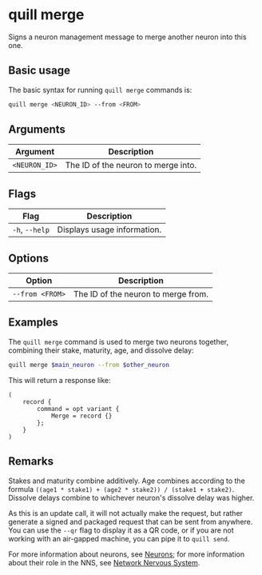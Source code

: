 # quill merge

Signs a neuron management message to merge another neuron into this one.

## Basic usage

The basic syntax for running `quill merge` commands is:

```bash
quill merge <NEURON_ID> --from <FROM>
```

## Arguments

| Argument      | Description                         |
|---------------|-------------------------------------|
| `<NEURON_ID>` | The ID of the neuron to merge into. |


## Flags

| Flag           | Description                 |
|----------------|-----------------------------|
| `-h`, `--help` | Displays usage information. |

## Options

| Option          | Description                         |
|-----------------|-------------------------------------|
| `--from <FROM>` | The ID of the neuron to merge from. |

## Examples

The `quill merge` command is used to merge two neurons together, combining their stake, maturity, age, and dissolve delay:

```sh
quill merge $main_neuron --from $other_neuron
```

This will return a response like:

```candid
(
    record {
        command = opt variant {
            Merge = record {}
        };
    }
)
```

## Remarks

Stakes and maturity combine additively. Age combines according to the formula `((age1 * stake1) + (age2 * stake2)) / (stake1 + stake2)`. Dissolve delays combine to whichever neuron's dissolve delay was higher.

As this is an update call, it will not actually make the request, but rather generate a signed and packaged request that can be sent from anywhere. You can use the `--qr` flag to display it as a QR code, or if you are not working with an air-gapped machine, you can pipe it to `quill send`.

For more information about neurons, see [Neurons]; for more information about their role in the NNS, see [Network Nervous System][NNS].

[Neurons]: https://internetcomputer.org/docs/current/tokenomics/nns/nns-staking-voting-rewards#neurons
[NNS]: https://internetcomputer.org/docs/current/tokenomics/nns/nns-intro